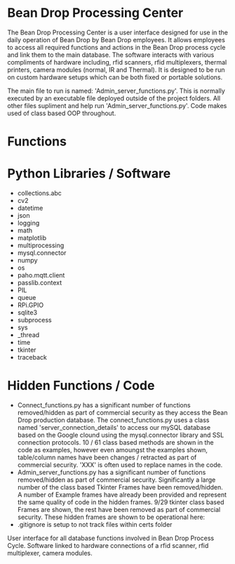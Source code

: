 # Bean Drop Processing Center
The Bean Drop Processing Center is a user interface designed for use in the daily operation of Bean Drop by Bean Drop employees. It allows employees to access all required functions and actions in the Bean Drop process cycle and link them to the main database. The software interacts with various compliments of hardware including, rfid scanners, rfid multiplexers, thermal printers, camera modules (normal, IR and Thermal). It is designed to be run on custom hardware setups which can be both fixed or portable solutions.

The main file to run is named: 'Admin_server_functions.py'. This is normally executed by an executable file deployed outside of the project folders. All other files supliment and help run 'Admin_server_functions.py'. Code makes used of class based OOP throughout.

# Functions

# Python Libraries / Software
- collections.abc
- cv2
- datetime
- json
- logging
- math
- matplotlib
- multiprocessing
- mysql.connector
- numpy
- os
- paho.mqtt.client
- passlib.context
- PIL
- queue
- RPi.GPIO
- sqlite3
- subprocess
- sys
- _thread
- time
- tkinter
- traceback

# Hidden Functions / Code
- Connect_functions.py has a significant number of functions removed/hidden as part of commercial security as they access the Bean Drop production database. The connect_functions.py uses a class named 'server_connection_details' to access our mySQL database based on the Google clound using the mysql.connector library and SSL connection protocols. 10 / 61 class based methods are shown in the code as examples, however even amoungst the examples shown, table/column names have been changes / retracted as part of commercial security. 'XXX' is often used to replace names in the code.
- Admin_server_functions.py has a significant number of functions removed/hidden as part of commercial security. Significantly a large number of the class based Tkinter Frames have been removed/hidden.  A number of Example frames have already been provided and represent the same quality of code in the hidden frames. 9/29 tkinter class based Frames are shown, the rest have been removed as part of commercial security. These hidden frames are shown to be operational here:
- .gitignore is setup to not track files within certs folder


User interface for all database functions involved in Bean Drop Process Cycle. Software linked to hardware connections of a rfid scanner, rfid multiplexer, camera modules.

